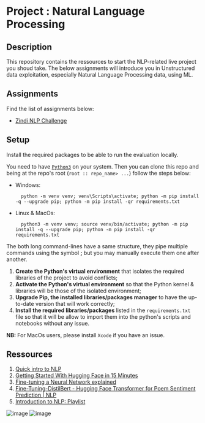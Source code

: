 # Project : Natural Language Processing

## Description

This repository contains the ressources to start the NLP-related live project you shoud take. The below assignments will introduce you in Unstructured data exploitation, especially Natural Language Processing data, using ML. 

## Assignments
Find the list of assignments below:
- [Zindi NLP Challenge](/zindi_challenge/)

## Setup
Install the required packages to be able to run the evaluation locally.

You need to have [`Python3`](https://www.python.org/) on your system. Then you can clone this repo and being at the repo's root (`root :: repo_name> ...`)  follow the steps below:

- Windows:
        
        python -m venv venv; venv\Scripts\activate; python -m pip install -q --upgrade pip; python -m pip install -qr requirements.txt  

- Linux & MacOs:
        
        python3 -m venv venv; source venv/bin/activate; python -m pip install -q --upgrade pip; python -m pip install -qr requirements.txt  

The both long command-lines have a same structure, they pipe multiple commands using the symbol **;** but you may manually execute them one after another.

1. **Create the Python's virtual environment** that isolates the required libraries of the project to avoid conflicts;
2. **Activate the Python's virtual environment** so that the Python kernel & libraries will be those of the isolated environment;
3. **Upgrade Pip, the installed libraries/packages manager** to have the up-to-date version that will work correctly;
4. **Install the required libraries/packages** listed in the `requirements.txt` file so that it will be allow to import them into the python's scripts and notebooks without any issue.

**NB:** For MacOs users, please install `Xcode` if you have an issue.

## Ressources
1. [Quick intro to NLP](https://www.youtube.com/watch?v=CMrHM8a3hqw)
1. [Getting Started With Hugging Face in 15 Minutes](https://www.youtube.com/watch?v=QEaBAZQCtwE)
1. [Fine-tuning a Neural Network explained](https://www.youtube.com/watch?v=5T-iXNNiwIs)
1. [Fine-Tuning-DistilBert - Hugging Face Transformer for Poem Sentiment Prediction | NLP](https://www.youtube.com/watch?v=zcW2HouIIQg)
1. [Introduction to NLP: Playlist](https://www.youtube.com/playlist?list=PLM8wYQRetTxCCURc1zaoxo9pTsoov3ipY)
<!-- 1. [](https://www.youtube.com/)
1. [](https://www.youtube.com/) -->
![image](https://github.com/winifred-kay/Sentiment-Analysis-with-huggingface-fac/assets/74463676/5e1c3d37-8dc6-4b1a-81d8-dbb67cc2e53e)
![image](https://github.com/winifred-kay/Sentiment-Analysis-with-huggingface-fac/assets/74463676/2715854a-7ea7-47b1-9cbf-50bf88edd1d3)

